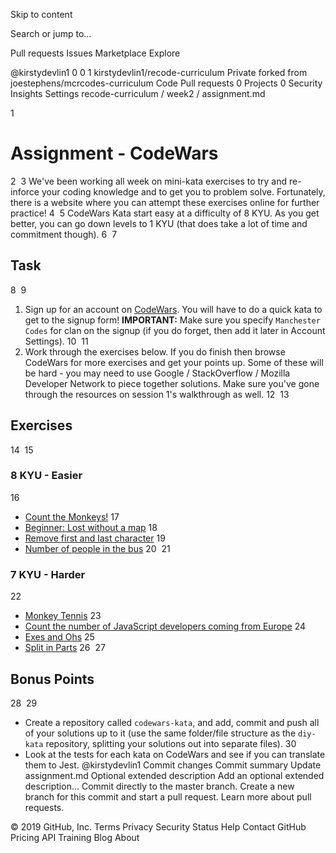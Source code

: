 Skip to content
 
Search or jump to…

Pull requests
Issues
Marketplace
Explore
 
@kirstydevlin1 
0
0 1 kirstydevlin1/recode-curriculum Private
forked from joestephens/mcrcodes-curriculum
 Code  Pull requests 0  Projects 0  Security  Insights  Settings
recode-curriculum
/
week2
/
assignment.md
 

1
# Assignment - CodeWars
2
​
3
We've been working all week on mini-kata exercises to try and re-inforce your coding knowledge and to get you to problem solve. Fortunately, there is a website where you can attempt these exercises online for further practice!
4
​
5
CodeWars Kata start easy at a difficulty of 8 KYU. As you get better, you can go down levels to 1 KYU (that does take a lot of time and commitment though).
6
​
7
## Task
8
​
9
1. Sign up for an account on [CodeWars](https://www.codewars.com). You will have to do a quick kata to get to the signup form! **IMPORTANT:** Make sure you specify `Manchester Codes` for clan on the signup (if you do forget, then add it later in Account Settings).
10
​
11
2. Work through the exercises below. If you do finish then browse CodeWars for more exercises and get your points up. Some of these will be hard - you may need to use Google / StackOverflow / Mozilla Developer Network to piece together solutions. Make sure you've gone through the resources on session 1's walkthrough as well.
12
​
13
## Exercises
14
​
15
### 8 KYU - Easier
16
* [Count the Monkeys!](https://www.codewars.com/kata/count-the-monkeys/javascript)
17
* [Beginner: Lost without a map](https://www.codewars.com/kata/beginner-lost-without-a-map/javascript)
18
* [Remove first and last character](https://www.codewars.com/kata/remove-first-and-last-character/javascript)
19
* [Number of people in the bus](https://www.codewars.com/kata/number-of-people-in-the-bus/javascript)
20
​
21
### 7 KYU - Harder
22
* [Monkey Tennis](https://www.codewars.com/kata/monkey-tennis-the-aftermath/javascript)
23
* [Count the number of JavaScript developers coming from Europe](https://www.codewars.com/kata/coding-meetup-number-1-higher-order-functions-series-count-the-number-of-javascript-developers-coming-from-europe/javascript)
24
* [Exes and Ohs](https://www.codewars.com/kata/exes-and-ohs/javascript)
25
* [Split in Parts](https://www.codewars.com/kata/split-in-parts/javascript)
26
​
27
## Bonus Points
28
​
29
* Create a repository called `codewars-kata`, and add, commit and push all of your solutions up to it (use the same folder/file structure as the `diy-kata` repository, splitting your solutions out into separate files).
30
* Look at the tests for each kata on CodeWars and see if you can translate them to Jest.
@kirstydevlin1
Commit changes
Commit summary 
Update assignment.md
Optional extended description
Add an optional extended description…
  Commit directly to the master branch.
  Create a new branch for this commit and start a pull request. Learn more about pull requests.
 
© 2019 GitHub, Inc.
Terms
Privacy
Security
Status
Help
Contact GitHub
Pricing
API
Training
Blog
About
